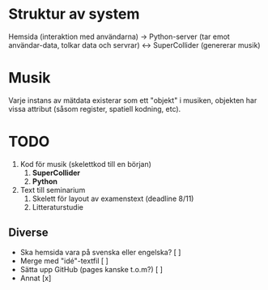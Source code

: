 # Struktur av system
Hemsida (interaktion med användarna) -> Python-server (tar emot användar-data, tolkar data och servrar) <-> SuperCollider (genererar musik)

# Musik
Varje instans av mätdata existerar som ett "objekt" i musiken, objekten har vissa attribut (såsom register, spatiell kodning, etc).

# TODO
1. Kod för musik (skelettkod till en början)
    1. __SuperCollider__
    1. __Python__
1. Text till seminarium 
	1. Skelett för layout av examenstext (deadline 8/11)
	1. Litteraturstudie

## Diverse
* Ska hemsida vara på svenska eller engelska? [ ]
* Merge med "idé"-textfil [ ]
* Sätta upp GitHub (pages kanske t.o.m?) [ ]
* Annat [x]

